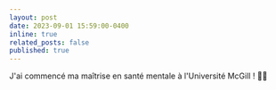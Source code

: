 ```yaml
---
layout: post
date: 2023-09-01 15:59:00-0400
inline: true
related_posts: false
published: true
---
```


J'ai commencé ma maîtrise en santé mentale à l'Université McGill ! 👩‍🎓
